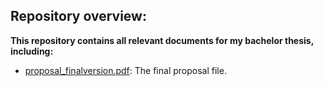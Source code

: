 ## Repository overview:

**This repository contains all relevant documents for my bachelor thesis, including:**

- [proposal_finalversion.pdf](https://github.com/annafreidl/Bachelorarbeit/blob/main/proposal_finalversion.pdf): The final proposal file.
